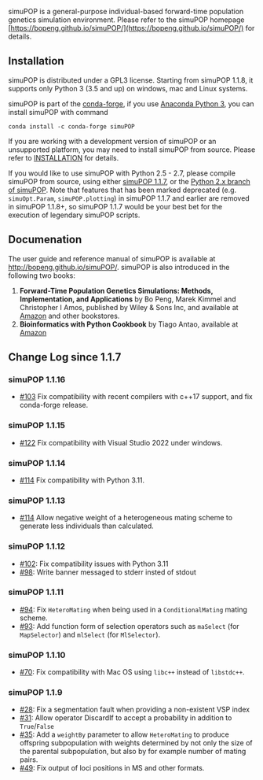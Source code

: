 simuPOP is a general-purpose individual-based forward-time population genetics
simulation environment. Please refer to the simuPOP homepage [https://bopeng.github.io/simuPOP/](https://bopeng.github.io/simuPOP/) for details.

## Installation

simuPOP is distributed under a GPL3 license. Starting from simuPOP 1.1.8, it supports only Python 3 (3.5 and up) on windows, mac and Linux systems.

simuPOP is part of the [conda-forge](https://conda-forge.github.io/), if you use [Anaconda Python 3](https://www.continuum.io/downloads), you can install simuPOP with command

```
conda install -c conda-forge simuPOP
```

If you are working with a development version of simuPOP or an unsupported platform, you may need to install simuPOP from source. Please
refer to [INSTALLATION](https://github.com/BoPeng/simuPOP/blob/master/INSTALL) for details.

If you would like to use simuPOP with Python 2.5 - 2.7, please compile simuPOP from source, using either [simuPOP 1.1.7](https://pypi.python.org/pypi/simuPOP/1.1.7),
or the [Python 2.x branch of simuPOP](https://github.com/BoPeng/simuPOP/tree/python2). Note that features that has been marked deprecated
(e.g. `simuOpt.Param`, `simuPOP.plotting`) in simuPOP 1.1.7 and earlier are removed in simuPOP 1.1.8+, so simuPOP 1.1.7 would be your best
bet for the execution of legendary simuPOP scripts.

## Documenation

The user guide and reference manual of simuPOP is available at http://bopeng.github.io/simuPOP/. simuPOP is also introduced in the following two books:

1. **Forward-Time Population Genetics Simulations: Methods, Implementation, and Applications** by Bo Peng, Marek Kimmel and Christopher I Amos, published by Wiley & Sons Inc, and available at [Amazon](http://www.amazon.com/gp/product/0470503483/?tag=wwwwileycom-20) and other bookstores.
2. **Bioinformatics with Python Cookbook** by Tiago Antao, available at [Amazon](https://www.amazon.com/Bioinformatics-Python-Cookbook-Tiago-Antao/dp/1782175113)

## Change Log since 1.1.7

### simuPOP 1.1.16
* [#103](https://github.com/BoPeng/simuPOP/issues/103) Fix compatibility with recent compilers with c++17 support, and fix conda-forge release.

### simuPOP 1.1.15
* [#122](https://github.com/BoPeng/simuPOP/issues/122) Fix compatibility with Visual Studio 2022 under windows.

### simuPOP 1.1.14
* [#114](https://github.com/BoPeng/simuPOP/issues/117) Fix compatibility with Python 3.11.

### simuPOP 1.1.13
* [#114](https://github.com/BoPeng/simuPOP/issues/114) Allow negative weight of a heterogeneous mating scheme to generate less individuals than calculated.

### simuPOP 1.1.12
* [#102](https://github.com/BoPeng/simuPOP/issues/102): Fix compatibility issues with Python 3.11
* [#98](https://github.com/BoPeng/simuPOP/issues/98): Write banner messaged to stderr insted of stdout

### simuPOP 1.1.11
* [#94](https://github.com/BoPeng/simuPOP/issues/94): Fix `HeteroMating` when being used in a `ConditionalMating` mating scheme.
* [#93](https://github.com/BoPeng/simuPOP/issues/93): Add function form of selection operators such as `maSelect` (for `MapSelector`) and `mlSelect` (for `MlSelector`).


### simuPOP 1.1.10
* [#70](https://github.com/BoPeng/simuPOP/issues/70): Fix compatibility with Mac OS using `libc++` instead of `libstdc++`.

### simuPOP 1.1.9
* [#28](https://github.com/BoPeng/simuPOP/issues/28): Fix a segmentation fault when providing a non-existent VSP index
* [#31](https://github.com/BoPeng/simuPOP/issues/31): Allow operator DiscardIf to accept a probability in addition to `True`/`False`
* [#35](https://github.com/BoPeng/simuPOP/issues/35): Add a `weightBy` parameter to allow `HeteroMating` to produce offspring subpopulation with weights determined by not only the size of the parental subpopulation, but also by for example number of mating pairs.
* [#49](https://github.com/BoPeng/simuPOP/issues/49): Fix output of loci positions in MS and other formats.
